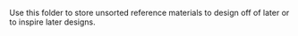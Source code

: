 Use this folder to store unsorted reference materials to design off of later or to inspire later designs.
